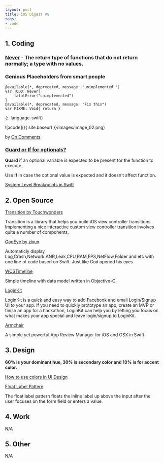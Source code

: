 ```yaml
---
layout: post
title: iOS Digest #N
tags:
- code
---
```


## 1. Coding

### [Never](https://developer.apple.com/reference/swift/never) - The return type of functions that do not return normally; a type with no values.


### Genious Placeholders from smart people
```
@available(*, deprecated, message: "unimplemented ")
var TODO: Never{
    fatalError("unimplemented")
}
@available(*, deprecated, message: "Fix this")
var FIXME: Void{ return }
```
{: .language-swift}


![xcode]({{ site.baseurl }}/images/image_02.png)

by [On Comments](http://khanlou.com/2017/03/on-comments/)



### [Guard or If for optionals?](https://www.natashatherobot.com/swift-when-to-use-guard-vs-if)

**Guard** if an optional variable is expected to be present for the function to execute. 

Use **if** in case the optional value is expected and it doesn't affect function.



[System Level Breakpoints in Swift](http://indiestack.com/2017/03/system-level-breakpoints-in-swift)



## 2. Open Source


[Transition by Touchwonders](https://github.com/Touchwonders/Transition)

Transition is a library that helps you build iOS view controller transitions. Implementing a nice interactive custom view controller transition involves quite a number of components.


[GodEye by zixun](https://github.com/zixun/GodEye)

Automaticly display Log,Crash,Network,ANR,Leak,CPU,RAM,FPS,NetFlow,Folder and etc with one line of code based on Swift. Just like God opened his eyes.

[WCSTimeline](https://github.com/WrightsCS/WCSTimeline)

Simple timeline with data model written in Objective-C.


[LoginKit](https://github.com/IcaliaLabs/LoginKit)

LoginKit is a quick and easy way to add Facebook and email Login/Signup UI to your app. If you need to quickly prototype an app, create an MVP or finish an app for a hackathon, LoginKit can help you by letting you focus on what makes your app special and leave login/signup to LoginKit.

[Armchair](https://github.com/UrbanApps/Armchair)

A simple yet powerful App Review Manager for iOS and OSX in Swift



## 3. Design

**60% is your dominant hue, 30% is secondary color and 10% is for accent color.**

[How to use colors in UI Design](https://blog.prototypr.io/how-to-use-colors-in-ui-design-16406ec06753#.j00j5k70q)


[Float Label Pattern](http://bradfrost.com/blog/post/float-label-pattern/)

The float label pattern floats the inline label up above the input after the user focuses on the form field or enters a value.



## 4. Work


N/A

## 5. Other


N/A
